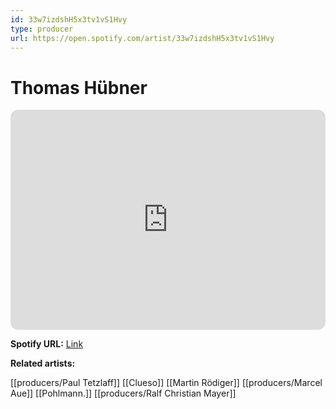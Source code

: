 ```yaml
---
id: 33w7izdshH5x3tv1vS1Hvy
type: producer
url: https://open.spotify.com/artist/33w7izdshH5x3tv1vS1Hvy
---
```

# Thomas Hübner

<iframe style="border-radius:12px" src="https://open.spotify.com/embed/artist/33w7izdshH5x3tv1vS1Hvy" width="100%" height="352" frameBorder="0" allowfullscreen="" allow="autoplay; clipboard-write; encrypted-media; fullscreen; picture-in-picture" loading="lazy"></iframe>

**Spotify URL:** [Link](https://open.spotify.com/artist/33w7izdshH5x3tv1vS1Hvy)

**Related artists:**

[[producers/Paul Tetzlaff]]
[[Clueso]]
[[Martin Rödiger]]
[[producers/Marcel Aue]]
[[Pohlmann.]]
[[producers/Ralf Christian Mayer]]
